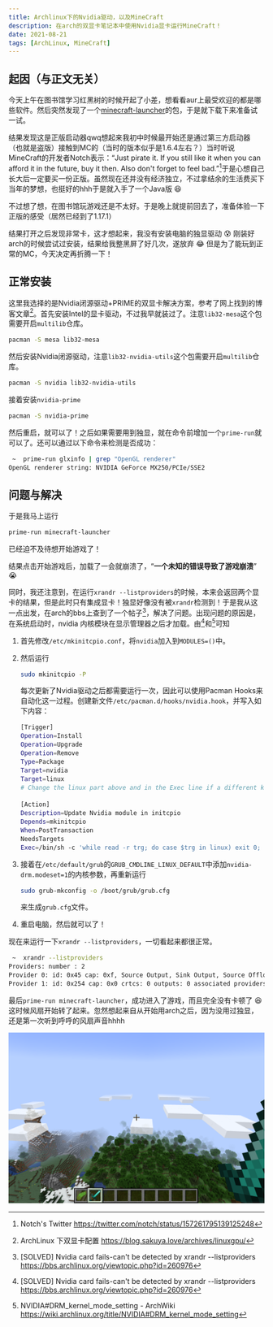```yaml
---
title: Archlinux下的Nvidia驱动，以及MineCraft
description: 在arch的双显卡笔记本中使用Nvidia显卡运行MineCraft！
date: 2021-08-21
tags: [ArchLinux, MineCraft]
---
```


## 起因（与正文无关）

今天上午在图书馆学习红黑树的时候开起了小差，想看看aur上最受欢迎的都是哪些软件。然后突然发现了一个[minecraft-launcher](https://aur.archlinux.org/packages/minecraft-launcher/)的包，于是就下载下来准备试一试。

结果发现这是正版启动器qwq想起来我初中时候最开始还是通过第三方启动器（也就是盗版）接触到MC的（当时的版本似乎是1.6.4左右？）当时听说MineCraft的开发者Notch表示：“Just pirate it. If you still like it when you can afford it in the future, buy it then. Also don't forget to feel bad.”[^1]于是心想自己长大后一定要买一份正版。虽然现在还并没有经济独立，不过拿结余的生活费买下当年的梦想，也挺好的hhh于是就入手了一个Java版 :satisfied:

不过想了想，在图书馆玩游戏还是不太好。于是晚上就提前回去了，准备体验一下正版的感受（居然已经到了1.17.1）

结果打开之后发现非常卡，这才想起来，我没有安装电脑的独显驱动 :cold_sweat: 刚装好arch的时候尝试过安装，结果给我整黑屏了好几次，遂放弃 :joy: 但是为了能玩到正常的MC，今天决定再折腾一下！

## 正常安装

这里我选择的是Nvidia闭源驱动+PRIME的双显卡解决方案，参考了网上找到的博客文章[^2]。首先安装Intel的显卡驱动，不过我早就装过了。注意`lib32-mesa`这个包需要开启`multilib`仓库。

```bash
pacman -S mesa lib32-mesa
```

然后安装Nvidia闭源驱动，注意`lib32-nvidia-utils`这个包需要开启`multilib`仓库。

```bash
pacman -S nvidia lib32-nvidia-utils
```

接着安装`nvidia-prime`

```bash
pacman -S nvidia-prime
```

然后重启，就可以了！之后如果需要用到独显，就在命令前增加一个`prime-run`就可以了。还可以通过以下命令来检测是否成功：

```bash
 ~  prime-run glxinfo | grep "OpenGL renderer"
OpenGL renderer string: NVIDIA GeForce MX250/PCIe/SSE2
```

## 问题与解决

于是我马上运行

```bash
prime-run minecraft-launcher
```

已经迫不及待想开始游戏了！

结果点击开始游戏后，加载了一会就崩溃了，“**一个未知的错误导致了游戏崩溃**” :sob:

同时，我还注意到，在运行`xrandr --listproviders`的时候，本来会返回两个显卡的结果，但是此时只有集成显卡！独显好像没有被`xrandr`检测到！于是我从这一点出发，在arch的bbs上查到了一个帖子[^3]，解决了问题。出现问题的原因是，在系统启动时，nvidia 内核模块在显示管理器之后才加载。由[^3]和[^4]可知

1. 首先修改`/etc/mkinitcpio.conf`，将`nvidia`加入到`MODULES=()`中。

2. 然后运行

   ```bash
   sudo mkinitcpio -P
   ```

   每次更新了Nvidia驱动之后都需要运行一次，因此可以使用Pacman Hooks来自动化这一过程。创建新文件`/etc/pacman.d/hooks/nvidia.hook`，并写入如下内容：

   ```bash
   [Trigger]
   Operation=Install
   Operation=Upgrade
   Operation=Remove
   Type=Package
   Target=nvidia
   Target=linux
   # Change the linux part above and in the Exec line if a different kernel is used
   
   [Action]
   Description=Update Nvidia module in initcpio
   Depends=mkinitcpio
   When=PostTransaction
   NeedsTargets
   Exec=/bin/sh -c 'while read -r trg; do case $trg in linux) exit 0; esac; done; /usr/bin/mkinitcpio -P'
   ```

3. 接着在`/etc/default/grub`的`GRUB_CMDLINE_LINUX_DEFAULT`中添加`nvidia-drm.modeset=1`的内核参数，再重新运行

   ```bash
   sudo grub-mkconfig -o /boot/grub/grub.cfg
   ```

   来生成`grub.cfg`文件。

4. 重启电脑，然后就可以了！

现在来运行一下`xrandr --listproviders`，一切看起来都很正常。

```bash
 ~  xrandr --listproviders
Providers: number : 2
Provider 0: id: 0x45 cap: 0xf, Source Output, Sink Output, Source Offload, Sink Offload crtcs: 3 outputs: 3 associated providers: 0 name:modesetting
Provider 1: id: 0x254 cap: 0x0 crtcs: 0 outputs: 0 associated providers: 0 name:NVIDIA-G0
```

最后`prime-run minecraft-launcher`，成功进入了游戏，而且完全没有卡顿了 :laughing: 这时候风扇开始转了起来。忽然想起来自从开始用arch之后，因为没用过独显，还是第一次听到呼呼的风扇声音hhhh

![MineCraft!](./img/20210821.png)

[^1]: Notch's Twitter <https://twitter.com/notch/status/157261795139125248>
[^2]: ArchLinux 下双显卡配置 <https://blog.sakuya.love/archives/linuxgpu/>
[^3]: [SOLVED] Nvidia card fails-can't be detected by xrandr --listproviders <https://bbs.archlinux.org/viewtopic.php?id=260976>
[^4]: NVIDIA#DRM_kernel_mode_setting - ArchWiki <https://wiki.archlinux.org/title/NVIDIA#DRM_kernel_mode_setting>
